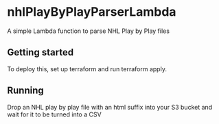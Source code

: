# nhlPlayByPlayParserLambda

A simple Lambda function to parse NHL Play by Play files

## Getting started

To deploy this, set up terraform and run terraform apply.

## Running

Drop an NHL play by play file with an html suffix into your S3 bucket and wait for it to be turned into a CSV
